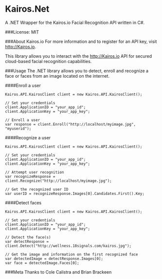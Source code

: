 Kairos.Net
==========

A .NET Wrapper for the Kairos.io Facial Recognition API written in C#.

###License: MIT

###About Kairos.io
For more information and to register for an API key, visit http://Kairos.io.

This library allows you to interact with the http://Kairos.io API for secured cloud-based
facial recognition capabilities.

###Usage
The .NET library allows you to detect, enroll and recognize a face or faces from an image located on the internet.

####Enroll a user

    Kairos.API.KairosClient client = new Kairos.API.KairosClient();

    // Set your credentials
    client.ApplicationID = "your_app_id";
    client.ApplicationKey = "your_app_key";
    
    // Enroll a user
    var response = client.Enroll("http://localhost/myimage.jpg", "myuserid");

####Recognize a user

    Kairos.API.KairosClient client = new Kairos.API.KairosClient();

    // Set your credentials
    client.ApplicationID = "your_app_id";
    client.ApplicationKey = "your_app_key";
    
    // Attempt user recognition
    var recognizeResponse = client.Recognize("http://localhost/myimage.jpg");

    // Get the recognized user ID
    var userID = recognizeResponse.Images[0].Candidates.First().Key;  
    
####Detect faces

    Kairos.API.KairosClient client = new Kairos.API.KairosClient();

    // Set your credentials
    client.ApplicationID = "your_app_id";
    client.ApplicationKey = "your_app_key";
    
    // Detect the face(s)
    var detectResponse = client.Detect("http://wellness.18signals.com/kairos.jpg");
    
    // Get the image and information on the first recognized face
    var detectedImage = detectResponse.Images[0];
    var face = detectedImage.Faces[0];

###Meta
Thanks to Cole Calistra and Brian Brackeen
